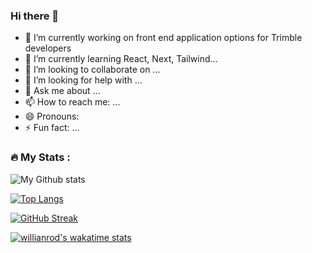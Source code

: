 ### Hi there 👋


- 🔭 I’m currently working on front end application options for Trimble developers
- 🌱 I’m currently learning React, Next, Tailwind...
- 👯 I’m looking to collaborate on ...
- 🤔 I’m looking for help with ...
- 💬 Ask me about ...
- 📫 How to reach me: ...
- 😄 Pronouns: 
- ⚡ Fun fact: ...
### :fire: My Stats :


![My Github stats](https://github-readme-stats.vercel.app/api?username=jbend&show_icons=true&theme=cobalt2)

[![Top Langs](https://github-readme-stats.vercel.app/api/top-langs/?username=jbend&theme=cobalt2)](https://github.com/anuraghazra/github-readme-stats)

[![GitHub Streak](http://github-readme-streak-stats.herokuapp.com?user=jbend&theme=dark&background=000000)](https://git.io/streak-stats)

[![willianrod's wakatime stats](https://github-readme-stats.vercel.app/api/wakatime?username=jbend)](https://github.com/jbend/github-readme-stats)
